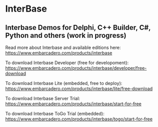 # InterBase 

## Interbase Demos for Delphi, C++ Builder, C#, Python and others (work in progress)

Read more about Interbase and available editions here:
https://www.embarcadero.com/products/interbase

To download Interbase Developer (free for developoment):
https://www.embarcadero.com/products/interbase/developer/free-download

To download Interbase Lite (embedded, free to deploy):
https://www.embarcadero.com/products/interbase/lite/free-download

To download Interbase Server Trial:
https://www.embarcadero.com/products/interbase/start-for-free

To download Interbase ToGo Trial (embedded):
https://www.embarcadero.com/products/interbase/togo/start-for-free
